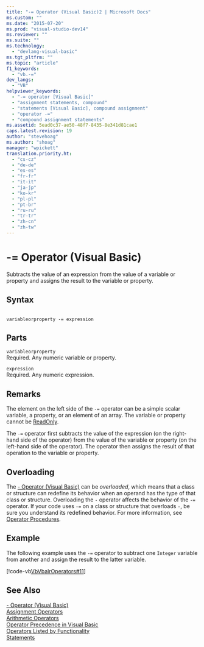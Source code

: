 ```yaml
---
title: "-= Operator (Visual Basic)2 | Microsoft Docs"
ms.custom: ""
ms.date: "2015-07-20"
ms.prod: "visual-studio-dev14"
ms.reviewer: ""
ms.suite: ""
ms.technology: 
  - "devlang-visual-basic"
ms.tgt_pltfrm: ""
ms.topic: "article"
f1_keywords: 
  - "vb.-="
dev_langs: 
  - "VB"
helpviewer_keywords: 
  - "-= operator [Visual Basic]"
  - "assignment statements, compound"
  - "statements [Visual Basic], compound assignment"
  - "operator -="
  - "compound assignment statements"
ms.assetid: 5ead0c37-ae50-48f7-8435-8e341d81cae1
caps.latest.revision: 19
author: "stevehoag"
ms.author: "shoag"
manager: "wpickett"
translation.priority.ht: 
  - "cs-cz"
  - "de-de"
  - "es-es"
  - "fr-fr"
  - "it-it"
  - "ja-jp"
  - "ko-kr"
  - "pl-pl"
  - "pt-br"
  - "ru-ru"
  - "tr-tr"
  - "zh-cn"
  - "zh-tw"
---
```

# -= Operator (Visual Basic)
Subtracts the value of an expression from the value of a variable or property and assigns the result to the variable or property.  
  
## Syntax  
  
```  
  
variableorproperty -= expression  
```  
  
## Parts  
 `variableorproperty`  
 Required. Any numeric variable or property.  
  
 `expression`  
 Required. Any numeric expression.  
  
## Remarks  
 The element on the left side of the `-=` operator can be a simple scalar variable, a property, or an element of an array. The variable or property cannot be [ReadOnly](../../../visual-basic/language-reference/modifiers/readonly.md).  
  
 The `-=` operator first subtracts the value of the expression (on the right-hand side of the operator) from the value of the variable or property (on the left-hand side of the operator). The operator then assigns the result of that operation to the variable or property.  
  
## Overloading  
 The [- Operator (Visual Basic)](../../../visual-basic/language-reference/operators/subtraction-operator.md) can be *overloaded*, which means that a class or structure can redefine its behavior when an operand has the type of that class or structure. Overloading the `-` operator affects the behavior of the `-=` operator. If your code uses `-=` on a class or structure that overloads `-`, be sure you understand its redefined behavior. For more information, see [Operator Procedures](../../../visual-basic/language-reference/procedures/operator-procedures.md).  
  
## Example  
 The following example uses the `-=` operator to subtract one `Integer` variable from another and assign the result to the latter variable.  
  
 [!code-vb[VbVbalrOperators#11](../../../visual-basic/language-reference/operators/codesnippet/VisualBasic/integer-division-assignment-operator_1.vb)]  
  
## See Also  
 [- Operator (Visual Basic)](../../../visual-basic/language-reference/operators/subtraction-operator.md)   
 [Assignment Operators](../../../visual-basic/language-reference/operators/assignment-operators.md)   
 [Arithmetic Operators](../../../visual-basic/language-reference/operators/arithmetic-operators.md)   
 [Operator Precedence in Visual Basic](../../../visual-basic/language-reference/operators/operator-precedence.md)   
 [Operators Listed by Functionality](../../../visual-basic/language-reference/operators/operators-listed-by-functionality.md)   
 [Statements](../../../visual-basic/programming-guide/language-features/statements.md)